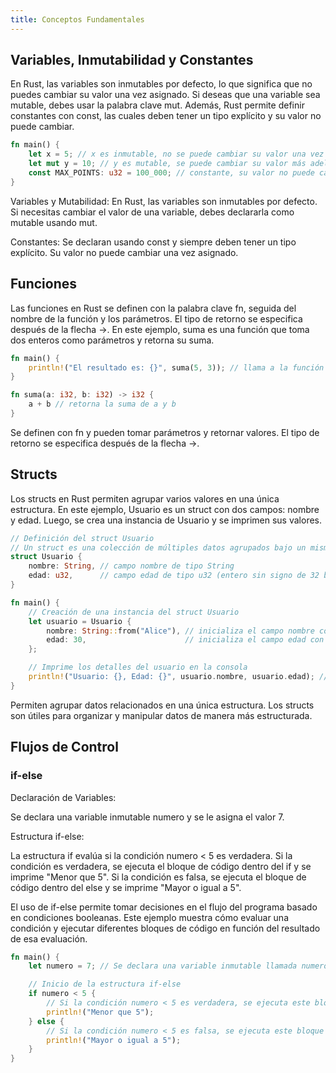 ```yaml
---
title: Conceptos Fundamentales
---
```


## Variables, Inmutabilidad y Constantes

En Rust, las variables son inmutables por defecto, lo que significa que no puedes cambiar su valor una vez asignado. Si deseas que una variable sea mutable, debes usar la palabra clave mut. Además, Rust permite definir constantes con const, las cuales deben tener un tipo explícito y su valor no puede cambiar.

```rs
fn main() {
    let x = 5; // x es inmutable, no se puede cambiar su valor una vez asignado
    let mut y = 10; // y es mutable, se puede cambiar su valor más adelante
    const MAX_POINTS: u32 = 100_000; // constante, su valor no puede cambiar y se debe declarar con tipo
}
```

Variables y Mutabilidad: En Rust, las variables son inmutables por defecto. Si necesitas cambiar el valor de una variable, debes declararla como mutable usando mut.

Constantes: Se declaran usando const y siempre deben tener un tipo explícito. Su valor no puede cambiar una vez asignado.

## Funciones

Las funciones en Rust se definen con la palabra clave fn, seguida del nombre de la función y los parámetros. El tipo de retorno se especifica después de la flecha ->. En este ejemplo, suma es una función que toma dos enteros como parámetros y retorna su suma.

```rs
fn main() {
    println!("El resultado es: {}", suma(5, 3)); // llama a la función suma y muestra el resultado
}

fn suma(a: i32, b: i32) -> i32 {
    a + b // retorna la suma de a y b
}
```

Se definen con fn y pueden tomar parámetros y retornar valores. El tipo de retorno se especifica después de la flecha ->.

## Structs

Los structs en Rust permiten agrupar varios valores en una única estructura. En este ejemplo, Usuario es un struct con dos campos: nombre y edad. Luego, se crea una instancia de Usuario y se imprimen sus valores.

```rs
// Definición del struct Usuario
// Un struct es una colección de múltiples datos agrupados bajo un mismo nombre
struct Usuario {
    nombre: String, // campo nombre de tipo String
    edad: u32,      // campo edad de tipo u32 (entero sin signo de 32 bits)
}

fn main() {
    // Creación de una instancia del struct Usuario
    let usuario = Usuario {
        nombre: String::from("Alice"), // inicializa el campo nombre con el valor "Alice"
        edad: 30,                      // inicializa el campo edad con el valor 30
    };

    // Imprime los detalles del usuario en la consola
    println!("Usuario: {}, Edad: {}", usuario.nombre, usuario.edad); // imprime los detalles del usuario
}
```

Permiten agrupar datos relacionados en una única estructura. Los structs son útiles para organizar y manipular datos de manera más estructurada.

## Flujos de Control

### if-else

Declaración de Variables:

Se declara una variable inmutable numero y se le asigna el valor 7.

Estructura if-else:

La estructura if evalúa si la condición numero < 5 es verdadera.
Si la condición es verdadera, se ejecuta el bloque de código dentro del if y se imprime "Menor que 5".
Si la condición es falsa, se ejecuta el bloque de código dentro del else y se imprime "Mayor o igual a 5".

El uso de if-else permite tomar decisiones en el flujo del programa basado en condiciones booleanas. Este ejemplo muestra cómo evaluar una condición y ejecutar diferentes bloques de código en función del resultado de esa evaluación.

```rs
fn main() {
    let numero = 7; // Se declara una variable inmutable llamada numero y se le asigna el valor 7

    // Inicio de la estructura if-else
    if numero < 5 {
        // Si la condición numero < 5 es verdadera, se ejecuta este bloque
        println!("Menor que 5");
    } else {
        // Si la condición numero < 5 es falsa, se ejecuta este bloque
        println!("Mayor o igual a 5");
    }
}
```

##
